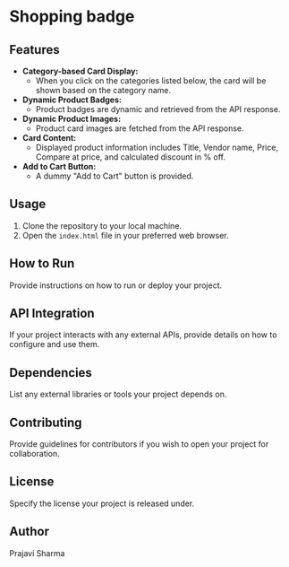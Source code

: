 
# Shopping badge


## Features

- **Category-based Card Display:**
  - When you click on the categories listed below, the card will be shown based on the category name.
- **Dynamic Product Badges:**
  - Product badges are dynamic and retrieved from the API response.
- **Dynamic Product Images:**
  - Product card images are fetched from the API response.
- **Card Content:**
  - Displayed product information includes Title, Vendor name, Price, Compare at price, and calculated discount in % off.
- **Add to Cart Button:**
  - A dummy "Add to Cart" button is provided.

## Usage

1. Clone the repository to your local machine.
2. Open the `index.html` file in your preferred web browser.

## How to Run

Provide instructions on how to run or deploy your project.

## API Integration

If your project interacts with any external APIs, provide details on how to configure and use them.

## Dependencies

List any external libraries or tools your project depends on.

## Contributing

Provide guidelines for contributors if you wish to open your project for collaboration.

## License

Specify the license your project is released under.

## Author

Prajavi Sharma
